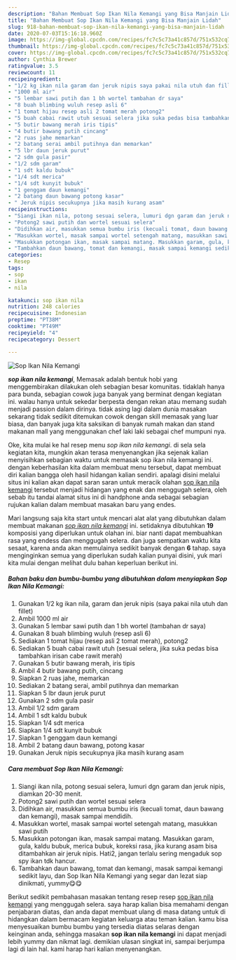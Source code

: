 ```yaml
---
description: "Bahan Membuat Sop Ikan Nila Kemangi yang Bisa Manjain Lidah"
title: "Bahan Membuat Sop Ikan Nila Kemangi yang Bisa Manjain Lidah"
slug: 918-bahan-membuat-sop-ikan-nila-kemangi-yang-bisa-manjain-lidah
date: 2020-07-03T15:16:18.960Z
image: https://img-global.cpcdn.com/recipes/fc7c5c73a41c857d/751x532cq70/sop-ikan-nila-kemangi-foto-resep-utama.jpg
thumbnail: https://img-global.cpcdn.com/recipes/fc7c5c73a41c857d/751x532cq70/sop-ikan-nila-kemangi-foto-resep-utama.jpg
cover: https://img-global.cpcdn.com/recipes/fc7c5c73a41c857d/751x532cq70/sop-ikan-nila-kemangi-foto-resep-utama.jpg
author: Cynthia Brewer
ratingvalue: 3.5
reviewcount: 11
recipeingredient:
- "1/2 kg ikan nila garam dan jeruk nipis saya pakai nila utuh dan fillet"
- "1000 ml air"
- "5 lembar sawi putih dan 1 bh wortel tambahan dr saya"
- "8 buah blimbing wuluh resep asli 6"
- "1 tomat hijau resep asli 2 tomat merah potong2"
- "5 buah cabai rawit utuh sesuai selera jika suka pedas bisa tambahkan irisan cabe rawit merah"
- "5 butir bawang merah iris tipis"
- "4 butir bawang putih cincang"
- "2 ruas jahe memarkan"
- "2 batang serai ambil putihnya dan memarkan"
- "5 lbr daun jeruk purut"
- "2 sdm gula pasir"
- "1/2 sdm garam"
- "1 sdt kaldu bubuk"
- "1/4 sdt merica"
- "1/4 sdt kunyit bubuk"
- "1 genggam daun kemangi"
- "2 batang daun bawang potong kasar"
- " Jeruk nipis secukupnya jika masih kurang asam"
recipeinstructions:
- "Siangi ikan nila, potong sesuai selera, lumuri dgn garam dan jeruk nipis, diamkan 20-30 menit."
- "Potong2 sawi putih dan wortel sesuai selera"
- "Didihkan air, masukkan semua bumbu iris (kecuali tomat, daun bawang dan kemangi), masak sampai mendidih."
- "Masukkan wortel, masak sampai wortel setengah matang, masukkan sawi putih"
- "Masukkan potongan ikan, masak sampai matang. Masukkan garam, gula, kaldu bubuk, merica bubuk, koreksi rasa, jika kurang asam bisa ditambahkan air jeruk nipis. Hati2, jangan terlalu sering mengaduk sop spy ikan tdk hancur."
- "Tambahkan daun bawang, tomat dan kemangi, masak sampai kemangi sedikit layu, dan Sop Ikan Nila Kemangi yang segar dan lezat siap dinikmati, yummy😋😋"
categories:
- Resep
tags:
- sop
- ikan
- nila

katakunci: sop ikan nila 
nutrition: 248 calories
recipecuisine: Indonesian
preptime: "PT38M"
cooktime: "PT49M"
recipeyield: "4"
recipecategory: Dessert

---
```



![Sop Ikan Nila Kemangi](https://img-global.cpcdn.com/recipes/fc7c5c73a41c857d/751x532cq70/sop-ikan-nila-kemangi-foto-resep-utama.jpg)

<b><i>sop ikan nila kemangi</i></b>, Memasak adalah bentuk hobi yang menggembirakan dilakukan oleh sebagian besar komunitas. tidaklah hanya para bunda, sebagian cowok juga banyak yang berminat dengan kegiatan ini. walau hanya untuk sekedar berpesta dengan rekan atau memang sudah menjadi passion dalam dirinya. tidak asing lagi dalam dunia masakan sekarang tidak sedikit ditemukan cowok dengan skill memasak yang luar biasa, dan banyak juga kita saksikan di banyak rumah makan dan stand makanan mall yang menggunakan chef laki laki sebagai chef mumpuni nya.

Oke, kita mulai ke hal resep menu <i>sop ikan nila kemangi</i>. di sela sela kegiatan kita, mungkin akan terasa menyenangkan jika sejenak kalian menyisihkan sebagian waktu untuk memasak sop ikan nila kemangi ini. dengan keberhasilan kita dalam membuat menu tersebut, dapat membuat diri kalian bangga oleh hasil hidangan kalian sendiri. apalagi disini melalui situs ini kalian akan dapat saran saran untuk meracik olahan <u>sop ikan nila kemangi</u> tersebut menjadi hidangan yang enak dan menggugah selera, oleh sebab itu tandai alamat situs ini di handphone anda sebagai sebagian rujukan kalian dalam membuat masakan baru yang endes.




Mari langsung saja kita start untuk mencari alat alat yang dibutuhkan dalam membuat makanan <u><i>sop ikan nila kemangi</i></u> ini. setidaknya dibutuhkan <b>19</b> komposisi yang diperlukan untuk olahan ini. biar nanti dapat membuahkan rasa yang endess dan menggugah selera. dan juga sempatkan waktu kita sesaat, karena anda akan memulainya sedikit banyak dengan <b>6</b> tahap. saya menginginkan semua yang diperlukan sudah kalian punyai disini, yuk mari kita mulai dengan melihat dulu bahan keperluan berikut ini.

<!--inarticleads1-->

##### Bahan baku dan bumbu-bumbu yang dibutuhkan dalam menyiapkan Sop Ikan Nila Kemangi:

1. Gunakan 1/2 kg ikan nila, garam dan jeruk nipis (saya pakai nila utuh dan fillet)
1. Ambil 1000 ml air
1. Gunakan 5 lembar sawi putih dan 1 bh wortel (tambahan dr saya)
1. Gunakan 8 buah blimbing wuluh (resep asli 6)
1. Sediakan 1 tomat hijau (resep asli 2 tomat merah), potong2
1. Sediakan 5 buah cabai rawit utuh (sesuai selera, jika suka pedas bisa tambahkan irisan cabe rawit merah)
1. Gunakan 5 butir bawang merah, iris tipis
1. Ambil 4 butir bawang putih, cincang
1. Siapkan 2 ruas jahe, memarkan
1. Sediakan 2 batang serai, ambil putihnya dan memarkan
1. Siapkan 5 lbr daun jeruk purut
1. Gunakan 2 sdm gula pasir
1. Ambil 1/2 sdm garam
1. Ambil 1 sdt kaldu bubuk
1. Siapkan 1/4 sdt merica
1. Siapkan 1/4 sdt kunyit bubuk
1. Siapkan 1 genggam daun kemangi
1. Ambil 2 batang daun bawang, potong kasar
1. Gunakan  Jeruk nipis secukupnya jika masih kurang asam




<!--inarticleads2-->

##### Cara membuat Sop Ikan Nila Kemangi:

1. Siangi ikan nila, potong sesuai selera, lumuri dgn garam dan jeruk nipis, diamkan 20-30 menit.
1. Potong2 sawi putih dan wortel sesuai selera
1. Didihkan air, masukkan semua bumbu iris (kecuali tomat, daun bawang dan kemangi), masak sampai mendidih.
1. Masukkan wortel, masak sampai wortel setengah matang, masukkan sawi putih
1. Masukkan potongan ikan, masak sampai matang. Masukkan garam, gula, kaldu bubuk, merica bubuk, koreksi rasa, jika kurang asam bisa ditambahkan air jeruk nipis. Hati2, jangan terlalu sering mengaduk sop spy ikan tdk hancur.
1. Tambahkan daun bawang, tomat dan kemangi, masak sampai kemangi sedikit layu, dan Sop Ikan Nila Kemangi yang segar dan lezat siap dinikmati, yummy😋😋




Berikut sedikit pembahasan masakan tentang resep resep <u>sop ikan nila kemangi</u> yang menggugah selera. saya harap kalian bisa memahami dengan penjabaran diatas, dan anda dapat membuat ulang di masa datang untuk di hidangkan dalam bermacam kegiatan keluarga atau teman kalian. kamu bisa menyesuaikan bumbu bumbu yang tersedia diatas selaras dengan keinginan anda, sehingga masakan <b>sop ikan nila kemangi</b> ini dapat menjadi lebih yummy dan nikmat lagi. demikian ulasan singkat ini, sampai berjumpa lagi di lain hal. kami harap hari kalian menyenangkan.
